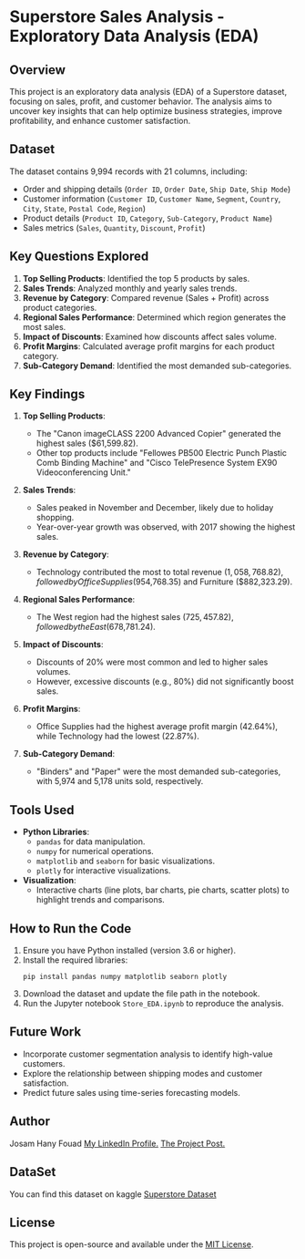 # Superstore Sales Analysis - Exploratory Data Analysis (EDA)

## Overview
This project is an exploratory data analysis (EDA) of a Superstore dataset, focusing on sales, profit, and customer behavior. The analysis aims to uncover key insights that can help optimize business strategies, improve profitability, and enhance customer satisfaction.

## Dataset
The dataset contains 9,994 records with 21 columns, including:
- Order and shipping details (`Order ID`, `Order Date`, `Ship Date`, `Ship Mode`)
- Customer information (`Customer ID`, `Customer Name`, `Segment`, `Country`, `City`, `State`, `Postal Code`, `Region`)
- Product details (`Product ID`, `Category`, `Sub-Category`, `Product Name`)
- Sales metrics (`Sales`, `Quantity`, `Discount`, `Profit`)

## Key Questions Explored
1. **Top Selling Products**: Identified the top 5 products by sales.
2. **Sales Trends**: Analyzed monthly and yearly sales trends.
3. **Revenue by Category**: Compared revenue (Sales + Profit) across product categories.
4. **Regional Sales Performance**: Determined which region generates the most sales.
5. **Impact of Discounts**: Examined how discounts affect sales volume.
6. **Profit Margins**: Calculated average profit margins for each product category.
7. **Sub-Category Demand**: Identified the most demanded sub-categories.

## Key Findings
1. **Top Selling Products**:
   - The "Canon imageCLASS 2200 Advanced Copier" generated the highest sales ($61,599.82).
   - Other top products include "Fellowes PB500 Electric Punch Plastic Comb Binding Machine" and "Cisco TelePresence System EX90 Videoconferencing Unit."

2. **Sales Trends**:
   - Sales peaked in November and December, likely due to holiday shopping.
   - Year-over-year growth was observed, with 2017 showing the highest sales.

3. **Revenue by Category**:
   - Technology contributed the most to total revenue ($1,058,768.82), followed by Office Supplies ($954,768.35) and Furniture ($882,323.29).

4. **Regional Sales Performance**:
   - The West region had the highest sales ($725,457.82), followed by the East ($678,781.24).

5. **Impact of Discounts**:
   - Discounts of 20% were most common and led to higher sales volumes.
   - However, excessive discounts (e.g., 80%) did not significantly boost sales.

6. **Profit Margins**:
   - Office Supplies had the highest average profit margin (42.64%), while Technology had the lowest (22.87%).

7. **Sub-Category Demand**:
   - "Binders" and "Paper" were the most demanded sub-categories, with 5,974 and 5,178 units sold, respectively.

## Tools Used
- **Python Libraries**:
  - `pandas` for data manipulation.
  - `numpy` for numerical operations.
  - `matplotlib` and `seaborn` for basic visualizations.
  - `plotly` for interactive visualizations.
- **Visualization**:
  - Interactive charts (line plots, bar charts, pie charts, scatter plots) to highlight trends and comparisons.

## How to Run the Code
1. Ensure you have Python installed (version 3.6 or higher).
2. Install the required libraries:
   ```
   pip install pandas numpy matplotlib seaborn plotly
   ```
3. Download the dataset and update the file path in the notebook.
4. Run the Jupyter notebook `Store_EDA.ipynb` to reproduce the analysis.

## Future Work
- Incorporate customer segmentation analysis to identify high-value customers.
- Explore the relationship between shipping modes and customer satisfaction.
- Predict future sales using time-series forecasting models.

## Author
Josam Hany Fouad 
[My LinkedIn Profile.](https://www.linkedin.com/in/josam-hany-76b449301/)
[The Project Post.](https://www.linkedin.com/posts/josam-hany-76b449301_datascience-eda-python-activity-7312491519213481984-9KrL?utm_source=share&utm_medium=member_desktop&rcm=ACoAAE0hRQMBJwwXzE_2WIlbIlC2-W8nTypJdkU)  
## DataSet
You can find this dataset on kaggle [Superstore Dataset](https://www.kaggle.com/datasets/vivek468/superstore-dataset-final/data)
## License
This project is open-source and available under the [MIT License](LICENSE).
